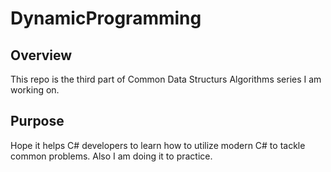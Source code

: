 # DynamicProgramming
## Overview
This repo is the third part of Common Data Structurs Algorithms series I am working on. 

## Purpose
Hope it helps C# developers to learn how to utilize modern C# to tackle common problems. Also I am doing it to practice.
